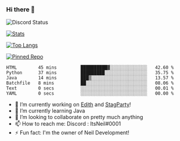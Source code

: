 ### Hi there 👋

![Discord Status](https://discord.c99.nl/widget/theme-1/702385226407608341.png)

[![Stats](https://github-readme-stats.vercel.app/api?username=ItsNeil17&show_icons=true&theme=discord_old_blurple)](https://github.com/ItsNeil17)

[![Top Langs](https://github-readme-stats.vercel.app/api/top-langs/?username=ItsNeil17&theme=discord_old_blurple)](https://github.com/ItsNeil17)

[![Pinned Repo](https://github-readme-stats.vercel.app/api/pin/?username=NeilDevelopment&repo=BeepBoopBot&theme=discord_old_blurple)](https://github.com/NeilDevelopment/BeepBoopBot)
<!--START_SECTION:waka-->

```text
HTML        45 mins         ██████████▓░░░░░░░░░░░░░░   42.60 %
Python      37 mins         █████████░░░░░░░░░░░░░░░░   35.75 %
Java        14 mins         ███▒░░░░░░░░░░░░░░░░░░░░░   13.57 %
Batchfile   8 mins          ██░░░░░░░░░░░░░░░░░░░░░░░   08.06 %
Text        0 secs          ░░░░░░░░░░░░░░░░░░░░░░░░░   00.01 %
YAML        0 secs          ░░░░░░░░░░░░░░░░░░░░░░░░░   00.00 %
```

<!--END_SECTION:waka-->
- 🔭 I’m currently working on [Edith](https://github.com/NeilDevelopment/Edith) and [StagParty](https://github.com/StagParty)!
- 🌱 I’m currently learning Java
- 👯 I’m looking to collaborate on pretty much anything
- 📫 How to reach me: Discord : ItsNeil#0001
- ⚡ Fun fact: I'm the owner of Neil Development!
